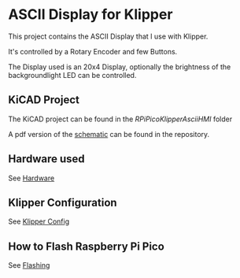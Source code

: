ASCII Display for Klipper
=========================
This project contains the ASCII Display that I use with Klipper.

It's controlled by a Rotary Encoder and few Buttons.

The Display used is an 20x4 Display, optionally the brightness of the backgroundlight LED can be controlled.

KiCAD Project
-------------
The KiCAD project can be found in the  _RPiPicoKlipperAsciiHMI_ folder

A pdf version of the [schematic](schematic.pdf) can be found in the repository.

Hardware used
-------------
See [Hardware](Hardware.md)

Klipper Configuration
---------------------
See [Klipper Config](KlipperConfig.md)

How to Flash Raspberry Pi Pico
------------------------------
See [Flashing](Flashing.md)